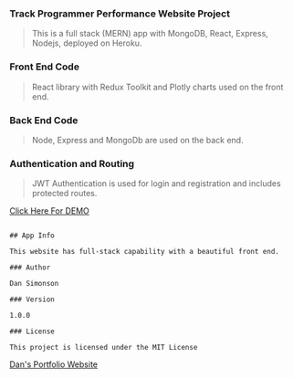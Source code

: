 ### Track Programmer Performance Website Project

> This is a full stack (MERN) app with MongoDB, React, Express, Nodejs, deployed on Heroku.

### Front End Code

> React library with Redux Toolkit and Plotly charts used on the front end.

### Back End Code

> Node, Express and MongoDb are used on the back end.

### Authentication and Routing

> JWT Authentication is used for login and registration and includes protected routes.

[Click Here For DEMO ](https://developer-tracker.herokuapp.com/)

```

## App Info

This website has full-stack capability with a beautiful front end.

### Author

Dan Simonson

### Version

1.0.0

### License

This project is licensed under the MIT License

```

[Dan's Portfolio Website](https://mariposaweb.net)
